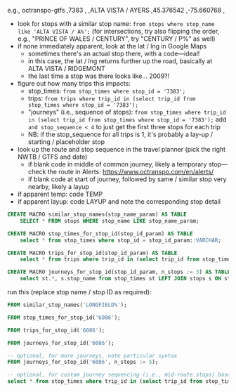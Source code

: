 e.g., octranspo-gtfs ,7383    ,          ,ALTA VISTA / AYERS                ,45.376542 ,-75.660768 ,

- look for stops with a similar stop name:
	`from stops where stop_name like 'ALTA VISTA / A%';`
	(for intersections, try also flipping the order, e.g., "PRINCE OF WALES / CENTURY", try "CENTURY / P%" as well)
- if none immediately apparent, look at the lat / lng in Google Maps
	- sometimes there's an actual stop there, with a code—ideal!
	- in this case, the lat / lng returns further up the road, basically at ALTA VISTA / RIDGEMONT
	- the last time a stop was there looks like... 2009?!
- figure out how many trips this impacts:
	- stop_times: `from stop_times where stop_id = '7383';`
	- trips: `from trips where trip_id in (select trip_id from stop_times where stop_id = '7383');`
	- "journeys" (i.e., sequence of stops): `from stop_times where trip_id in (select trip_id from stop_times where stop_id = '7383');`
		add `and stop_sequence < 4` to just get the first three stops for each trip
	- NB: if the stop_sequence for all trips is 1, it's probably a lay-up / starting / placeholder stop
- look up the route and stop sequence in the travel planner (pick the right NWTB / GTFS and date)
	- if blank code in middle of common journey, likely a temporary stop—check the route in Alerts: https://www.octranspo.com/en/alerts/
	- if blank code at start of journey, followed by same / similar stop very nearby, likely a layup
- if apparent temp:
	code TEMP
- if apparent layup:
	code LAYUP and note the corresponding stop detail

```sql
CREATE MACRO similar_stop_names(stop_name_param) AS TABLE
	SELECT * FROM stops WHERE stop_name LIKE stop_name_param;

CREATE MACRO stop_times_for_stop_id(stop_id_param) AS TABLE
	select * from stop_times where stop_id = stop_id_param::VARCHAR;

CREATE MACRO trips_for_stop_id(stop_id_param) AS TABLE
	select * from trips where trip_id in (select trip_id from stop_times where stop_id = stop_id_param::VARCHAR);

CREATE MACRO journeys_for_stop_id(stop_id_param, n_stops := 3) AS TABLE
	select st.*, s.stop_name from stop_times st LEFT JOIN stops s ON st.source = s.source AND st.stop_id = s.stop_id where trip_id in (select trip_id from stop_times where stop_id = stop_id_param::VARCHAR) and stop_sequence < (n_stops + 1) ORDER BY trip_id, stop_sequence;
```

run this (replace stop name / stop ID as required):

```sql
FROM similar_stop_names('LONGFIELD%');

FROM stop_times_for_stop_id('6086');

FROM trips_for_stop_id('6086');

FROM journeys_for_stop_id('6086');

-- optional, for more journeys, note particular syntax
FROM journeys_for_stop_id('6086', n_stops := 5);

-- optional, for custom journey sequencing (i.e., mid-route stops) based on stop_times
select * from stop_times where trip_id in (select trip_id from stop_times where stop_id = '6086') and stop_sequence > 60 and stop_sequence < 66;
```